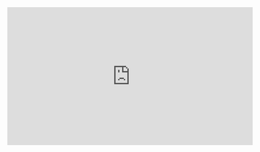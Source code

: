<iframe width="560" height="315" src="https://www.youtube.com/embed/Q2csjyid7c8" frameborder="0" allow="accelerometer; autoplay; encrypted-media; gyroscope; picture-in-picture" allowfullscreen></iframe>

